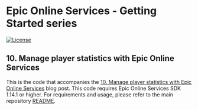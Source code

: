 # Epic Online Services - Getting Started series

[![License](https://img.shields.io/github/license/mashape/apistatus.svg)](../../LICENSE)

## 10. Manage player statistics with Epic Online Services

This is the code that accompanies the [10. Manage player statistics with Epic Online Services](https://dev.epicgames.com/news/manage-player-statistics-with-epic-online-services) blog post.
This code requires Epic Online Services SDK 1.14.1 or higher.
For requirements and usage, please refer to the main repository [README](../../README.md).